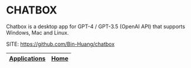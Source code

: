 # CHATBOX

 Chatbox is a desktop app for GPT-4 / GPT-3.5 (OpenAI API) that 
 supports Windows, Mac and Linux.

 SITE: https://github.com/Bin-Huang/chatbox

 | [Applications](https://portable-linux-apps.github.io/apps.html) | [Home](https://portable-linux-apps.github.io)
 | --- | --- |
